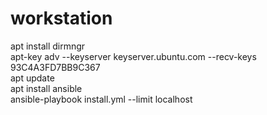 # workstation
apt install dirmngr <br>
apt-key adv --keyserver keyserver.ubuntu.com --recv-keys 93C4A3FD7BB9C367 <br>
apt update <br>
apt install ansible <br>
ansible-playbook install.yml --limit localhost <br>
